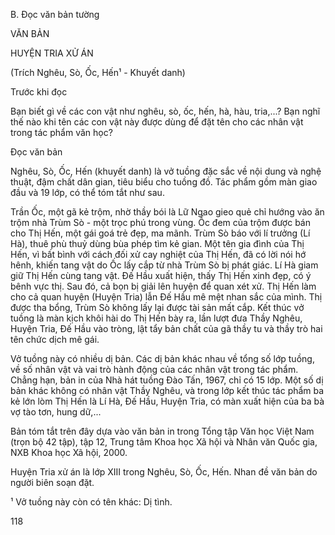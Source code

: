 B. Đọc văn bản tường

VĂN BẢN

HUYỆN TRIA XỬ ÁN

(Trích Nghêu, Sò, Ốc, Hến¹ - Khuyết danh)

Trước khi đọc

Bạn biết gì về các con vật như nghêu, sò, ốc, hến, hà, hàu, tria,...? Bạn nghĩ thế nào khi tên các con vật này được dùng để đặt tên cho các nhân vật trong tác phẩm văn học?

Đọc văn bản

Nghêu, Sò, Ốc, Hến (khuyết danh) là vở tuồng đặc sắc về nội dung và nghệ thuật, đậm chất dân gian, tiêu biểu cho tuồng đồ. Tác phẩm gồm màn giao đầu và 19 lớp, có thể tóm tắt như sau.

Trần Ốc, một gã kẻ trộm, nhờ thầy bói là Lữ Ngao gieo quẻ chỉ hướng vào ăn trộm nhà Trùm Sò - một trọc phú trong vùng. Ốc đem của trộm được bán cho Thị Hến, một gái goá trẻ đẹp, ma mãnh. Trùm Sò báo với lí trưởng (Lí Hà), thuê phù thuỷ dùng bùa phép tìm kẻ gian. Một tên gia đình của Thị Hến, vì bất bình với cách đối xử cay nghiệt của Thị Hến, đã có lời nói hớ hênh, khiến tang vật do Ốc lấy cắp từ nhà Trùm Sò bị phát giác. Lí Hà giam giữ Thị Hến cùng tang vật. Đế Hầu xuất hiện, thấy Thị Hến xinh đẹp, có ý bênh vực thị. Sau đó, cả bọn bị giải lên huyện để quan xét xử. Thị Hến làm cho cả quan huyện (Huyện Tria) lẫn Đế Hầu mê mệt nhan sắc của mình. Thị được tha bổng, Trùm Sò không lấy lại được tài sản mất cắp. Kết thúc vở tuồng là màn kịch khôi hài do Thị Hến bày ra, lần lượt đưa Thầy Nghêu, Huyện Tria, Đế Hầu vào tròng, lật tẩy bản chất của gã thầy tu và thầy trò hai tên chức dịch mê gái.

Vở tuồng này có nhiều dị bản. Các dị bản khác nhau về tổng số lớp tuồng, về số nhân vật và vai trò hành động của các nhân vật trong tác phẩm. Chẳng hạn, bản in của Nhà hát tuồng Đào Tấn, 1967, chỉ có 15 lớp. Một số dị bản khác không có nhân vật Thầy Nghêu, và trong lớp kết thúc tác phẩm ba kẻ lớn lòm Thị Hến là Lí Hà, Đế Hầu, Huyện Tria, có màn xuất hiện của ba bà vợ tào tơn, hung dữ,...

Bản tóm tắt trên đây dựa vào văn bản in trong Tổng tập Văn học Việt Nam (trọn bộ 42 tập), tập 12, Trung tâm Khoa học Xã hội và Nhân văn Quốc gia, NXB Khoa học Xã hội, 2000.

Huyện Tria xử án là lớp XIII trong Nghêu, Sò, Ốc, Hến. Nhan đề văn bản do người biên soạn đặt.

¹ Vở tuồng này còn có tên khác: Dị tình.

118
